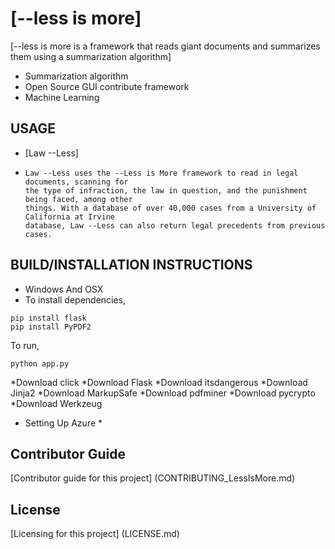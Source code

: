 # [--less is more]

[--less is more is a framework that reads giant documents and summarizes them using a summarization algorithm]
  * Summarization algorithm 
  * Open Source GUI contribute framework
  * Machine Learning

## USAGE
  * [Law --Less]
  *     Law --Less uses the --Less is More framework to read in legal documents, scanning for
        the type of infraction, the law in question, and the punishment being faced, among other 
        things. With a database of over 40,000 cases from a University of California at Irvine 
        database, Law --Less can also return legal precedents from previous cases. 
  
## BUILD/INSTALLATION INSTRUCTIONS
  * Windows And OSX
  * To install dependencies,
  ```
  pip install flask
  pip install PyPDF2
  ```
  To run,
  ```
  python app.py
  ```
  *Download click
  *Download Flask
  *Download itsdangerous
  *Download Jinja2
  *Download MarkupSafe
  *Download pdfminer
  *Download pycrypto
  *Download Werkzeug
  
  * Setting Up Azure
    * 

## Contributor Guide
[Contributor guide for this project] (CONTRIBUTING_LessIsMore.md)

## License 
[Licensing for this project] (LICENSE.md)
